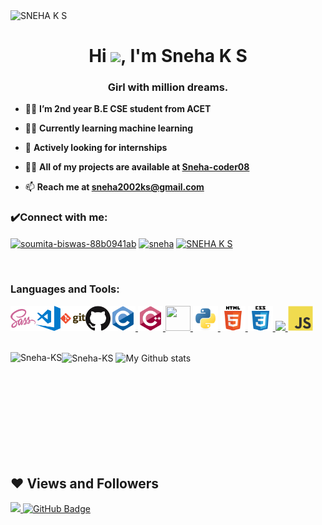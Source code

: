 <img src="https://i.imgur.com/iXuL1HG.png" alt="SNEHA K S" /> 
<h1 align="center">Hi <img src="https://raw.githubusercontent.com/MartinHeinz/MartinHeinz/master/wave.gif" width="30px">, I'm Sneha K S </h1>
<h3 align="center">Girl with million dreams.</h3>

- 🙋‍♀️ **I’m 2nd year B.E CSE student from ACET**

- 👩‍💻 **Currently learning machine learning**

- 🤝 **Actively looking for internships**

- 💁‍♀️ **All of my projects are available at [Sneha-coder08](https://github.com/Sneha-coder08?tab=repositories)**


- 📫 **Reach me at sneha2002ks@gmail.com**

<h3 align="left">✔️Connect with me:</h3>
<p align="left">
<a href="https://www.linkedin.com/in/sneha-ks-constant-learner/" target="blank"><img align="center" src="https://raw.githubusercontent.com/rahuldkjain/github-profile-readme-generator/master/src/images/icons/Social/linked-in-alt.svg" alt="soumita-biswas-88b0941ab" height="30" width="40" /></a>
<a href="https://www.instagram.com/_i_a_m_s_n_e_h_a_/" target="blank"><img align="center" src="https://raw.githubusercontent.com/rahuldkjain/github-profile-readme-generator/master/src/images/icons/Social/instagram.svg" alt="sneha" height="30" width="40" /></a>
<a href="https://github.com/Sneha-coder08" target="blank"><img align="center" src="https://img.icons8.com/ios-glyphs/30/000000/github.png" alt="SNEHA K S" height="30" width="40" /></a>

</p>

<br>

### Languages and Tools:

<p align="left"> 
<a href="https://www.cprogramming.com/" target="_blank"> <img src="https://raw.githubusercontent.com/devicons/devicon/master/icons/c/c-original.svg" alt="c" width="40" height="40"/> </a> 
<a href="https://www.w3schools.com/cpp/" target="_blank"> <img src="https://raw.githubusercontent.com/devicons/devicon/master/icons/cplusplus/cplusplus-original.svg" alt="cplusplus" width="40" height="40"/> </a> 
 <a href="https://www.java.com" target="_blank"> <img src="https://img.icons8.com/color/48/000000/java-coffee-cup-logo.png" width="40" height="40"/> </a>
<a href="https://www.python.org" target="_blank"> <img src="https://raw.githubusercontent.com/devicons/devicon/master/icons/python/python-original.svg" alt="python" width="40" height="40"/> </a> 
<a href="https://www.w3.org/html/" target="_blank"> <img src="https://raw.githubusercontent.com/devicons/devicon/master/icons/html5/html5-original-wordmark.svg" alt="html5" width="40" height="40"/> </a> 
<a href="https://www.w3schools.com/css/" target="_blank"> <img src="https://raw.githubusercontent.com/devicons/devicon/master/icons/css3/css3-original-wordmark.svg" alt="css3" width="40" height="40"/> </a> 
<a href="#" target="_blank"> <img align="left" alt="Sass" height="40" width="40" src="https://raw.githubusercontent.com/github/explore/80688e429a7d4ef2fca1e82350fe8e3517d3494d/topics/sass/sass.png" /></a>
<a href="https://getbootstrap.com" target="_blank"> <img src="https://img.icons8.com/color/48/000000/bootstrap.png" /> </a> 
<a href="https://developer.mozilla.org/en-US/docs/Web/JavaScript" target="_blank"> <img src="https://raw.githubusercontent.com/devicons/devicon/master/icons/javascript/javascript-original.svg" alt="javascript" width="40" height="40"/> </a>
<a href="#" target="_blank"><img align="left" alt="Visual Studio Code" height="40" width="40" src="https://raw.githubusercontent.com/github/explore/80688e429a7d4ef2fca1e82350fe8e3517d3494d/topics/visual-studio-code/visual-studio-code.png" /></a>
<a href="#" target="_blank"><img align="left" alt="Git" height="40" width="40" src="https://raw.githubusercontent.com/github/explore/80688e429a7d4ef2fca1e82350fe8e3517d3494d/topics/git/git.png" /></a>
<a href="#" target="_blank"><img align="left" alt="GitHub" height="40" width="40" src="https://raw.githubusercontent.com/github/explore/78df643247d429f6cc873026c0622819ad797942/topics/github/github.png" /></a>

</p>

<br>
<img align="center" src="https://github-readme-stats.vercel.app/api?username=Sneha-coder08&show_icons=true&locale=en" alt="Sneha-KS" />

<img alt="My Github stats" align="center" border-radius="40px" width="1000px" height="200px" src="https://github-readme-streak-stats.herokuapp.com/?user=Sneha-coder08&layout=compact" alt="Sneha-KS" />

<img align="left" src="https://github-readme-stats.vercel.app/api/top-langs?username=Sneha-coder08&show_icons=true&locale=en&layout=compact" alt="Sneha-KS" />

<br><br><br><br><br><br><br><br>

## ❤ Views and Followers
<a href="https://github.com/Sneha-coder08/github-profile-views-counter">
    <img src="https://komarev.com/ghpvc/?username=Sneha-coder08">
</a>
<a href="https://github.com/Sneha-coder08?tab=followers"><img src="https://img.shields.io/github/followers/Sneha-coder08?label=Followers&style=social" alt="GitHub Badge"></a>

